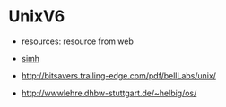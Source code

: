 # UnixV6

- resources: resource from web

- [simh](http://simh.trailing-edge.com/)

- http://bitsavers.trailing-edge.com/pdf/bellLabs/unix/ 

- http://wwwlehre.dhbw-stuttgart.de/~helbig/os/
